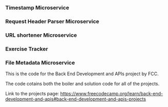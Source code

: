 ### Timestamp Microservice

### Request Header Parser Microservice

### URL shortener Microservice

### Exercise Tracker

### File Metadata Microservice

This is the code for the Back End Development and APIs project by FCC.

The code cotains both the boiler and solution code for all of the projects.

Link to the projects page: https://www.freecodecamp.org/learn/back-end-development-and-apis#back-end-development-and-apis-projects

